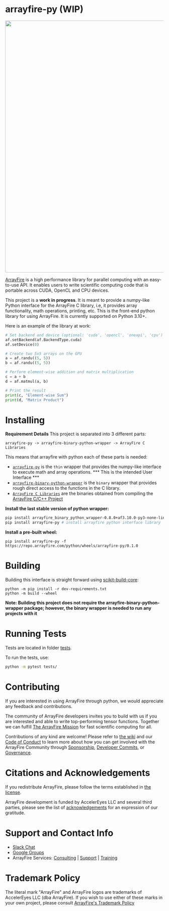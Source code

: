 # arrayfire-py (WIP)
<p align="center"><a href="http://arrayfire.com/"><img src="http://arrayfire.com/logos/arrayfire_logo_whitebkgnd.png" width="800"></a></p>

[ArrayFire](https://github.com/arrayfire/arrayfire) is a high performance library for parallel computing with an easy-to-use API. It enables users to write scientific computing code that is portable across CUDA, OpenCL and CPU devices.  

This project is a **work in progress**. It is meant to provide a numpy-like Python interface for the ArrayFire C library, i.e, it provides array functionality, math operations, printing, etc. This is the front-end python library for using ArrayFire. It is currently supported on Python 3.10+.

Here is an example of the library at work:
```py
# Set backend and device (optional: 'cuda', 'opencl', 'oneapi', 'cpu')
af.setBackend(af.BackendType.cuda)
af.setDevice(0)

# Create two 5x5 arrays on the GPU
a = af.randu((5, 5))
b = af.randu((5, 5))

# Perform element-wise addition and matrix multiplication
c = a + b
d = af.matmul(a, b)

# Print the result
print(c, "Element-wise Sum")
print(d, "Matrix Product")
```

# Installing

**Requirement Details**
This project is separated into 3 different parts:
```
arrayfire-py -> arrayfire-binary-python-wrapper -> ArrayFire C Libraries
```
This means that arrayfire with python each of these parts is needed:
- [`arrayfire-py`](https://github.com/arrayfire/arrayfire-py) is the `thin` wrapper that provides the numpy-like interface to execute math and array operations. *** This is the intended User Interface ***
- [`arrayfire-binary-python-wrapper`](https://github.com/arrayfire/arrayfire-binary-python-wrapper) is the `binary` wrapper that provides rough direct access to the functions in the C library.
- [`ArrayFire C Libraries`](https://github.com/arrayfire/arrayfire) are the binaries obtained from compiling the [ArrayFire C/C++ Project](https://github.com/arrayfire/arrayfire)

**Install the last stable version of python wrapper:**
```sh
pip install arrayfire_binary_python_wrapper-0.8.0+af3.10.0-py3-none-linux_x86_64.whl # install required binary wrapper with the 3.10 ArrayFire binaries included 
pip install arrayfire-py # install arrayfire python interface library
```

**Install a pre-built wheel:**
```
pip install arrayfire-py -f https://repo.arrayfire.com/python/wheels/arrayfire-py/0.1.0
```

# Building
Building this interface is straight forward using [scikit-build-core](https://github.com/scikit-build/scikit-build-core):
```
python -m pip install -r dev-requirements.txt
python -m build --wheel
```

**Note: Building this project does not require the arrayfire-binary-python-wrapper package; however, the binary wrapper is needed to run any projects with it**

# Running Tests

Tests are located in folder [tests](tests).

To run the tests, use:
```bash
python -m pytest tests/
```

# Contributing

If you are interested in using ArrayFire through python, we would appreciate any feedback and contributions.

The community of ArrayFire developers invites you to build with us if you are
interested and able to write top-performing tensor functions. Together we can
fulfill [The ArrayFire
Mission](https://github.com/arrayfire/arrayfire/wiki/The-ArrayFire-Mission-Statement)
for fast scientific computing for all.

Contributions of any kind are welcome! Please refer to [the
wiki](https://github.com/arrayfire/arrayfire/wiki) and our [Code of
Conduct](33) to learn more about how you can get involved with the ArrayFire
Community through
[Sponsorship](https://github.com/arrayfire/arrayfire/wiki/Sponsorship),
[Developer
Commits](https://github.com/arrayfire/arrayfire/wiki/Contributing-Code-to-ArrayFire),
or [Governance](https://github.com/arrayfire/arrayfire/wiki/Governance).

# Citations and Acknowledgements

If you redistribute ArrayFire, please follow the terms established in [the
license](LICENSE).

ArrayFire development is funded by AccelerEyes LLC and several third parties,
please see the list of [acknowledgements](ACKNOWLEDGEMENTS.md) for an
expression of our gratitude.

# Support and Contact Info

* [Slack Chat](https://join.slack.com/t/arrayfire-org/shared_invite/MjI4MjIzMDMzMTczLTE1MDI5ODg4NzYtN2QwNGE3ODA5OQ)
* [Google Groups](https://groups.google.com/forum/#!forum/arrayfire-users)
* ArrayFire Services:  [Consulting](http://arrayfire.com/consulting)  |  [Support](http://arrayfire.com/download)   |  [Training](http://arrayfire.com/training)

# Trademark Policy

The literal mark "ArrayFire" and ArrayFire logos are trademarks of AccelerEyes
LLC (dba ArrayFire). If you wish to use either of these marks in your own
project, please consult [ArrayFire's Trademark
Policy](http://arrayfire.com/trademark-policy/)

